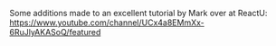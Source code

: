 Some additions made to an excellent tutorial by Mark over at ReactU: https://www.youtube.com/channel/UCx4a8EMmXx-6RuJlyAKASoQ/featured

